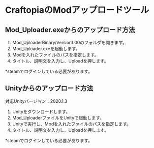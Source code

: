 # CraftopiaのModアップロードツール

## Mod_Uploader.exeからのアップロード方法
1. Mod_UploaderBinary/Version1.00のフォルダを開きます。
2. Mod_Uploader.exeを起動します。
3. Modを入れたファイルのパスを指定します。
4. タイトル、説明文を入力し、Uploadを押します。

*steamでログインしている必要があります。


## Unityからのアップロード方法
対応Unityバージョン：2020.1.3
1. Unityをダウンロードします。
2. Mod_UploaderファイルをUnityで起動します。
3. Unityで実行し、Modを入れたファイルのパスを指定します。
4. タイトル、説明文を入力し、Uploadを押します。

*steamでログインしている必要があります。

